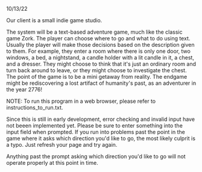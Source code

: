 10/13/22

Our client is a small indie game studio.

The system will be a text-based adventure game, much like the classic game Zork. The player can choose where to go and what to do using text. Usually the player will make those decisions based on the description given to them. For example, they enter a room where there is only one door, two windows, a bed, a nightstand, a candle holder with a lit candle in it, a chest, and a dresser. They might choose to think that it's just an ordinary room and turn back around to leave, or they might choose to investigate the chest. The point of the game is to be a mini getaway from reality. The endgame might be rediscovering a lost artifact of humanity's past, as an adventurer in the year 2776!

NOTE:
To run this program in a web browser, please refer to instructions_to_run.txt.

Since this is still in early development, error checking and invalid input have not beeen implemented yet. Please be sure to enter something
into the input field when prompted. If you run into problems past the point in the game where it asks which direction you'd like to go, the most
likely culprit is a typo. Just refresh your page and try again.

Anything past the prompt asking which direction you'd like to go will not operate properly at this point in time.
